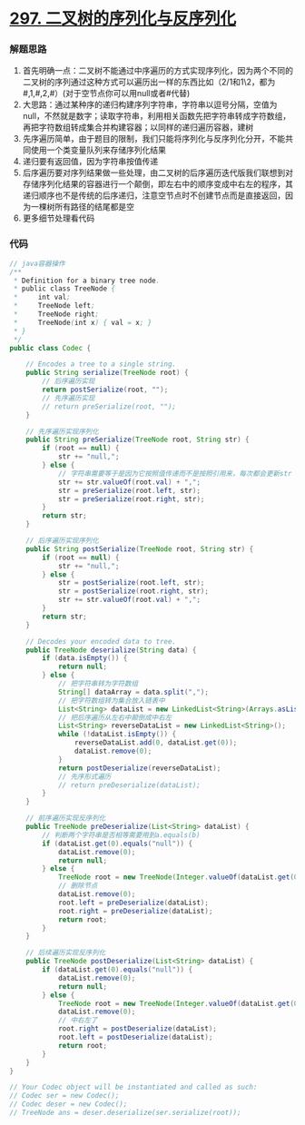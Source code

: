 # [297. 二叉树的序列化与反序列化](https://leetcode-cn.com/problems/serialize-and-deserialize-binary-tree/)

### 解题思路
1. 首先明确一点：二叉树不能通过中序遍历的方式实现序列化，因为两个不同的二叉树的序列通过这种方式可以遍历出一样的东西比如（2/1和1\2，都为#,1,#,2,#）(对于空节点你可以用null或者#代替)
2. 大思路：通过某种序的递归构建序列字符串，字符串以逗号分隔，空值为null，不然就是数字；读取字符串，利用相关函数先把字符串转成字符数组，再把字符数组转成集合并构建容器；以同样的递归遍历容器，建树
3. 先序遍历简单，由于题目的限制，我们只能将序列化与反序列化分开，不能共同使用一个类变量队列来存储序列化结果
4. 递归要有返回值，因为字符串按值传递
5. 后序遍历要对序列结果做一些处理，由二叉树的后序遍历迭代版我们联想到对存储序列化结果的容器进行一个颠倒，即左右中的顺序变成中右左的程序，其递归顺序也不是传统的后序递归，注意空节点时不创建节点而是直接返回，因为一棵树所有路径的结尾都是空
6. 更多细节处理看代码

### 代码

```java
// java容器操作
/**
 * Definition for a binary tree node.
 * public class TreeNode {
 *     int val;
 *     TreeNode left;
 *     TreeNode right;
 *     TreeNode(int x) { val = x; }
 * }
 */
public class Codec {

    // Encodes a tree to a single string.
    public String serialize(TreeNode root) {
        // 后序遍历实现
        return postSerialize(root, "");
        // 先序遍历实现
        // return preSerialize(root, "");
    }

    // 先序遍历实现序列化
    public String preSerialize(TreeNode root, String str) {
        if (root == null) {
            str += "null,";
        } else {
            // 字符串需要等于是因为它按照值传递而不是按照引用来，每次都会更新str
            str += str.valueOf(root.val) + ",";
            str = preSerialize(root.left, str);
            str = preSerialize(root.right, str);
        }
        return str;
    }

    // 后序遍历实现序列化
    public String postSerialize(TreeNode root, String str) {
        if (root == null) {
            str += "null,";
        } else {
            str = postSerialize(root.left, str);
            str = postSerialize(root.right, str);
            str += str.valueOf(root.val) + ",";
        }
        return str;
    }

    // Decodes your encoded data to tree.
    public TreeNode deserialize(String data) {
        if (data.isEmpty()) {
            return null;
        } else {
            // 把字符串转为字符数组
            String[] dataArray = data.split(",");
            // 把字符数组转为集合放入链表中
            List<String> dataList = new LinkedList<String>(Arrays.asList(dataArray));
            // 把后序遍历从左右中颠倒成中右左
            List<String> reverseDataList = new LinkedList<String>();
            while (!dataList.isEmpty()) {
                reverseDataList.add(0, dataList.get(0));
                dataList.remove(0);
            }
            return postDeserialize(reverseDataList);
            // 先序形式遍历
            // return preDeserialize(dataList);
        }
    }

    // 前序遍历实现反序列化
    public TreeNode preDeserialize(List<String> dataList) {
        // 判断两个字符串是否相等需要用到a.equals(b)
        if (dataList.get(0).equals("null")) {
            dataList.remove(0);
            return null;
        } else {
            TreeNode root = new TreeNode(Integer.valueOf(dataList.get(0)));
            // 删除节点
            dataList.remove(0);
            root.left = preDeserialize(dataList);
            root.right = preDeserialize(dataList);
            return root;
        }
    }

    // 后续遍历实现反序列化
    public TreeNode postDeserialize(List<String> dataList) {
        if (dataList.get(0).equals("null")) {
            dataList.remove(0);
            return null;
        } else {
            TreeNode root = new TreeNode(Integer.valueOf(dataList.get(0)));
            dataList.remove(0);
            // 中右左了
            root.right = postDeserialize(dataList);
            root.left = postDeserialize(dataList);
            return root;
        }
    }
}

// Your Codec object will be instantiated and called as such:
// Codec ser = new Codec();
// Codec deser = new Codec();
// TreeNode ans = deser.deserialize(ser.serialize(root));
```
